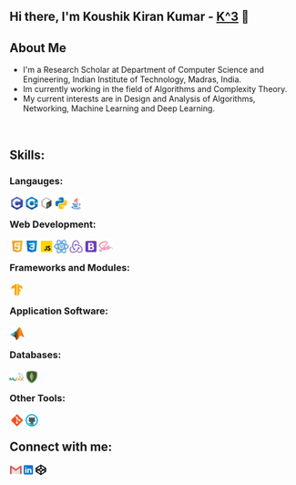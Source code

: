 ## Hi there, I'm Koushik Kiran Kumar - [K^3][website] 👋

## About Me

- I'm a Research Scholar at Department of Computer Science and Engineering, Indian Institute of Technology, Madras, India.
- Im currently working in the field of Algorithms and Complexity Theory. 
- My current interests are in Design and Analysis of Algorithms, Networking, Machine Learning and Deep Learning.

<br />

## Skills:

### Langauges:
<img align="left" alt="Visual Studio Code" width="26px" src="./Icons/c.png"/>
<img align="left" alt="Visual Studio Code" width="26px" src="./Icons/c++.png"/>
<img align="left" alt="Visual Studio Code" width="26px" src="./Icons/bash.png"/>
<img align="left" alt="Visual Studio Code" width="26px" src="./Icons/python.png"/>
<img align="left" alt="Visual Studio Code" width="26px" src="./Icons/java.png"/>

<br />

### Web Development:
<img align="left" alt="Visual Studio Code" width="26px" src="./Icons/html.png"/>
<img align="left" alt="Visual Studio Code" width="26px" src="./Icons/css.png"/>
<img align="left" alt="Visual Studio Code" width="26px" src="./Icons/js.gif"/>
<img align="left" alt="Visual Studio Code" width="26px" src="./Icons/react.gif"/>
<img align="left" alt="Visual Studio Code" width="26px" src="./Icons/redux.png"/>
<img align="left" alt="Visual Studio Code" width="26px" src="./Icons/bs.png"/>
<img align="left" alt="Visual Studio Code" width="26px" src="./Icons/sass.png"/>

<br />

### Frameworks and Modules:
<img align="left" alt="Visual Studio Code" width="26px" src="./Icons/tf.png"/>

<br />

### Application Software:
<img align="left" alt="Visual Studio Code" width="26px" src="./Icons/matlab.png"/>

<br />

### Databases:
<img align="left" alt="Visual Studio Code" width="26px" src="./Icons/mysql.png"/>
<img align="left" alt="Visual Studio Code" width="26px" src="./Icons/mdb.png"/>

<br />

### Other Tools:
<img align="left" alt="Visual Studio Code" width="26px" src="./Icons/git.png"/>
<img align="left" alt="Visual Studio Code" width="26px" src="./Icons/github.gif"/>

<br />

## Connect with me:

[<img align="left" alt="codeSTACKr.com" width="22px" src="./Icons/gmail.png" />][gmail]
[<img align="left" alt="codeSTACKr | LinkedIn" width="22px" src="./Icons/lin.png" />][linkedin]
[<img align="left" alt="codeSTACKr | LinkedIn" width="22px" src="./Icons/codepen.png" />][codepen]

</details>

[website]: https://scholars.iitm.ac.in/profile/CS19S014
[gmail]: ornk3.2104@gmail.com
[instagram]: https://instagram.com/_its_k3_
[linkedin]: https://linkedin.com/in/ornkkk
[codepen]: https://codepen.io/ornkkk


